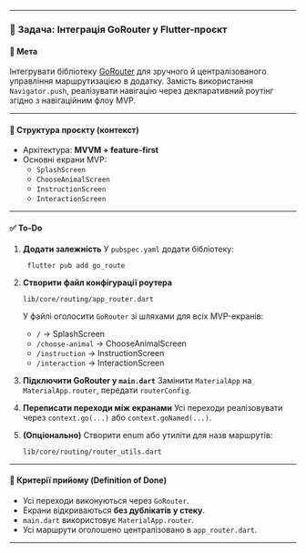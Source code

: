 
---

### 📌 **Задача: Інтеграція GoRouter у Flutter-проєкт**

#### 🎯 **Мета**
Інтегрувати бібліотеку [GoRouter](https://pub.dev/packages/go_router) для зручного й централізованого управління маршрутизацією в додатку. Замість використання `Navigator.push`, реалізувати навігацію через декларативний роутінг згідно з навігаційним флоу MVP.

---

#### 📁 **Структура проєкту (контекст)**

- Архітектура: **MVVM + feature-first**
- Основні екрани MVP:
  - `SplashScreen`
  - `ChooseAnimalScreen`
  - `InstructionScreen`
  - `InteractionScreen`

---

#### ✅ **To-Do**

1. **Додати залежність**
   У `pubspec.yaml` додати бібліотеку:
   ```
    flutter pub add go_route
   ```

3. **Створити файл конфігурації роутера**
   ```
   lib/core/routing/app_router.dart
   ```
   У файлі оголосити `GoRouter` зі шляхами для всіх MVP-екранів:
   - `/` → SplashScreen
   - `/choose-animal` → ChooseAnimalScreen
   - `/instruction` → InstructionScreen
   - `/interaction` → InteractionScreen

4. **Підключити GoRouter у `main.dart`**
   Замінити `MaterialApp` на `MaterialApp.router`, передати `routerConfig`.

5. **Переписати переходи між екранами**
   Усі переходи реалізовувати через `context.go(...)` або `context.goNamed(...)`.

6. **(Опціонально)** Створити enum або утиліти для назв маршрутів:
   ```
   lib/core/routing/router_utils.dart
   ```

---

#### 🧪 **Критерії прийому (Definition of Done)**

- Усі переходи виконуються через `GoRouter`.
- Екрани відкриваються **без дублікатів у стеку**.
- `main.dart` використовує `MaterialApp.router`.
- Усі маршрути оголошено централізовано в `app_router.dart`.

---

